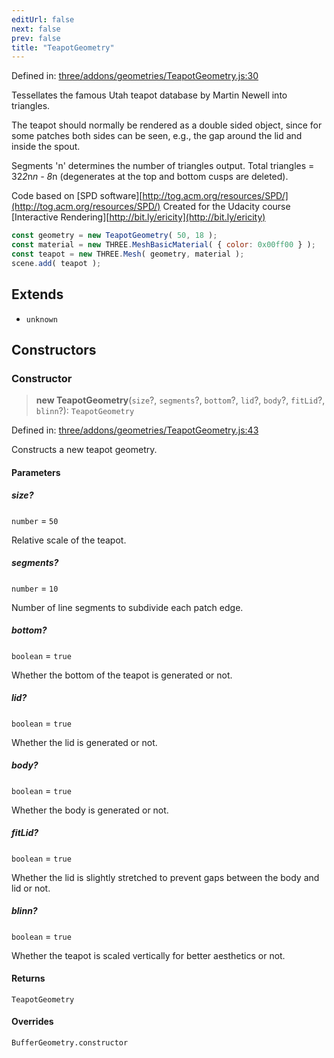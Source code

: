 ```yaml
---
editUrl: false
next: false
prev: false
title: "TeapotGeometry"
---
```


Defined in: [three/addons/geometries/TeapotGeometry.js:30](https://github.com/DefinitelyMaybe/three-i18n/blob/fa57b79433d1c349ffb23a78727299c8d4190136/three/addons/geometries/TeapotGeometry.js#L30)

Tessellates the famous Utah teapot database by Martin Newell into triangles.

The teapot should normally be rendered as a double sided object, since for some
patches both sides can be seen, e.g., the gap around the lid and inside the spout.

Segments 'n' determines the number of triangles output. Total triangles = 32*2*n*n - 8*n
(degenerates at the top and bottom cusps are deleted).

Code based on [SPD software][http://tog.acm.org/resources/SPD/](http://tog.acm.org/resources/SPD/)
Created for the Udacity course [Interactive Rendering][http://bit.ly/ericity](http://bit.ly/ericity)

```js
const geometry = new TeapotGeometry( 50, 18 );
const material = new THREE.MeshBasicMaterial( { color: 0x00ff00 } );
const teapot = new THREE.Mesh( geometry, material );
scene.add( teapot );
```

## Extends

- `unknown`

## Constructors

### Constructor

> **new TeapotGeometry**(`size`?, `segments`?, `bottom`?, `lid`?, `body`?, `fitLid`?, `blinn`?): `TeapotGeometry`

Defined in: [three/addons/geometries/TeapotGeometry.js:43](https://github.com/DefinitelyMaybe/three-i18n/blob/fa57b79433d1c349ffb23a78727299c8d4190136/three/addons/geometries/TeapotGeometry.js#L43)

Constructs a new teapot geometry.

#### Parameters

##### size?

`number` = `50`

Relative scale of the teapot.

##### segments?

`number` = `10`

Number of line segments to subdivide each patch edge.

##### bottom?

`boolean` = `true`

Whether the bottom of the teapot is generated or not.

##### lid?

`boolean` = `true`

Whether the lid is generated or not.

##### body?

`boolean` = `true`

Whether the body is generated or not.

##### fitLid?

`boolean` = `true`

Whether the lid is slightly stretched to prevent gaps between the body and lid or not.

##### blinn?

`boolean` = `true`

Whether the teapot is scaled vertically for better aesthetics or not.

#### Returns

`TeapotGeometry`

#### Overrides

`BufferGeometry.constructor`
